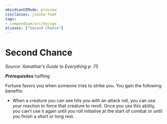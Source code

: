 ```yaml
---
obsidianUIMode: preview
cssclasses: json5e-feat
tags:
- compendium/src/5e/xge
aliases: ["Second Chance"]
---
```

# Second Chance
*Source: Xanathar's Guide to Everything p. 75*  

***Prerequisites*** halfling

Fortune favors you when someone tries to strike you. You gain the following benefits:

- When a creature you can see hits you with an attack roll, you can use your reaction to force that creature to reroll. Once you use this ability, you can't use it again until you roll initiative at the start of combat or until you finish a short or long rest.